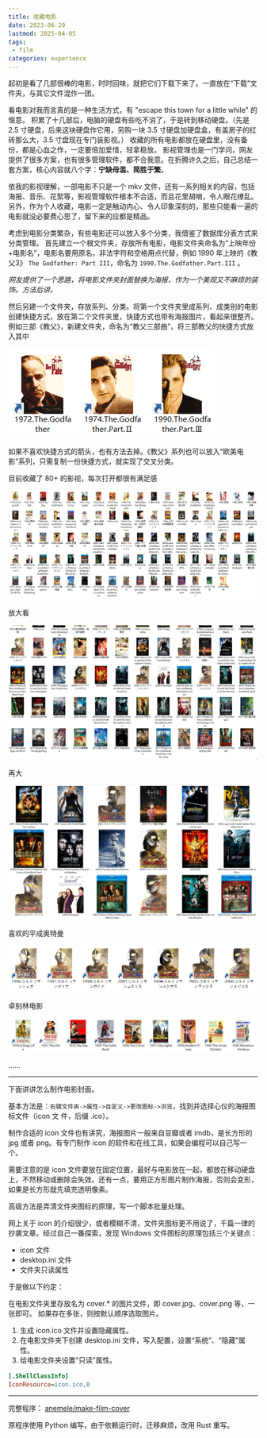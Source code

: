 ```yaml
---
title: 收藏电影
date: 2023-06-20
lastmod: 2025-04-05
tags:
 - film
categories: experience
---
```



起初是看了几部很棒的电影，时时回味，就把它们下载下来了。一直放在“下载”文件夹，与其它文件混作一团。

看电影对我而言真的是一种生活方式，有 "escape this town for a little while" 的惬意。
积累了十几部后，电脑的硬盘有些吃不消了，于是转到移动硬盘。（先是 2.5 寸硬盘，后来这块硬盘作它用，另购一块 3.5 寸硬盘加硬盘盒，有盖房子的红砖那么大，3.5 寸盘现在专门装影视。）
收藏的所有电影都放在硬盘里，没有备份，都是心血之作，一定要倍加爱惜，轻拿稳放。
影视管理也是一门学问，网友提供了很多方案，也有很多管理软件，都不合我意。在折腾许久之后，自己总结一套方案，核心内容就八个字：**宁缺毋滥、简胜于繁**。

依我的影视理解，一部电影不只是一个 mkv 文件，还有一系列相关的内容，包括海报、音乐、花絮等，影视管理软件根本不合适，而且花里胡哨，令人眼花缭乱。另外，作为个人收藏，电影一定是触动内心、令人印象深刻的，那些只能看一遍的电影就没必要费心思了，留下来的应都是精品。

考虑到电影分类繁杂，有些电影还可以放入多个分类，我借鉴了数据库分表方式来分类管理。
首先建立一个根文件夹，存放所有电影，电影文件夹命名为“上映年份+电影名”，电影名要用原名，非法字符和空格用点代替，例如 1990 年上映的《教父3》 `The Godfather: Part III`，命名为 `1990.The.Godfather.Part.III` 。

*网友提供了一个思路，将电影文件夹封面替换为海报，作为一个美观又不麻烦的装饰。方法后讲。*

然后另建一个文件夹，存放系列、分类。将第一个文件夹里成系列、成类别的电影创建快捷方式，放在第二个文件夹里，快捷方式也带有海报图片，看起来很整齐。例如三部《教父》，新建文件夹，命名为“教父三部曲”，将三部教父的快捷方式放入其中

![](9n0zqy.png)

如果不喜欢快捷方式的箭头，也有方法去掉。《教父》系列也可以放入“欧美电影”系列，只需复制一份快捷方式，就实现了交叉分类。

目前收藏了 80+ 的影视，每次打开都很有满足感

![](om8ttd.png)

放大看

![](awjak1.png)

再大

![](apkcu8.png)

喜欢的平成奥特曼

![](lmk7me.png)

卓别林电影

![](8zhjkt.png)

……

---

下面讲讲怎么制作电影封面。

基本方法是：`右键文件夹->属性->自定义->更改图标->浏览`，找到并选择心仪的海报图标文件（icon 文
件，后缀 .ico）。

制作合适的 icon 文件也有讲究，海报图片一般来自豆瓣或者 imdb，是长方形的 jpg 或者 png。有专门制作 icon 的软件和在线工具，如果会编程可以自己写一个。

需要注意的是 icon 文件要放在固定位置，最好与电影放在一起，都放在移动硬盘上，不然移动或删除会失效。还有一点，要用正方形图片制作海报，否则会变形，如果是长方形就先填充透明像素。

高级方法是弄清文件夹图标的原理，写一个脚本批量处理。

网上关于 icon 的介绍很少，或者模糊不清，文件夹图标更不用说了，千篇一律的抄袭文章。经过自己一番探索，发现 Windows 文件图标的原理包括三个关键点：

- icon 文件
- desktop.ini 文件
- 文件夹只读属性

于是做以下约定：

在电影文件夹里存放名为 cover.* 的图片文件，即 cover.jpg、cover.png 等，一张即可。
如果存在多张，则按默认顺序选取图片。

1. 生成 icon.ico 文件并设置隐藏属性。
2. 在电影文件夹下创建 desktop.ini 文件，写入配置，设置“系统”、“隐藏”属性。
3. 给电影文件夹设置“只读”属性。

```ini
[.ShellClassInfo]
IconResource=icon.ico,0
```

---

完整程序：
[anemele/make-film-cover](https://github.com/anemele/make-film-cover)

原程序使用 Python 编写，由于依赖运行时，迁移麻烦，改用 Rust 重写。
